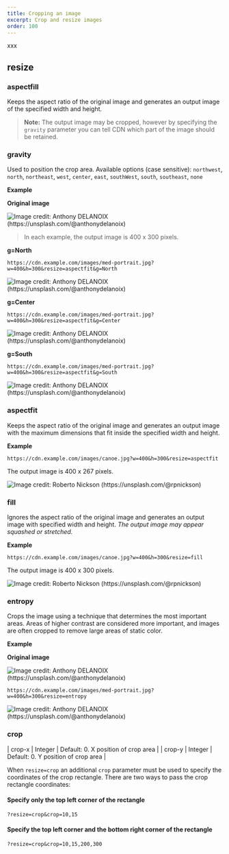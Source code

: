 ```yaml
---
title: Cropping an image
excerpt: Crop and resize images
order: 100
---
```


xxx

## resize

### aspectfill

Keeps the aspect ratio of the original image and generates an output image of the specified width and height.

> **Note:** The output image may be cropped, however by specifying the `gravity` parameter you can tell CDN which part of the image should be retained.

### gravity

Used to position the crop area. Available options (case sensitive): `northwest`, `north`, `northeast`, `west`, `center`, `east`, `southWest`, `south`, `southeast`, `none`

**Example**

**Original image**

![](/assets/cdn/med-portrait.jpeg "Image credit: Anthony DELANOIX (https://unsplash.com/@anthonydelanoix)")

> In each example, the output image is 400 x 300 pixels.

**g=North**

`https://cdn.example.com/images/med-portrait.jpg?w=400&h=300&resize=aspectfit&g=North`

![](/assets/cdn/med-portrait-north.jpeg "Image credit: Anthony DELANOIX (https://unsplash.com/@anthonydelanoix)")

**g=Center**

`https://cdn.example.com/images/med-portrait.jpg?w=400&h=300&resize=aspectfit&g=Center`

![](/assets/cdn/med-portrait-center.jpeg "Image credit: Anthony DELANOIX (https://unsplash.com/@anthonydelanoix)")

**g=South**

`https://cdn.example.com/images/med-portrait.jpg?w=400&h=300&resize=aspectfit&g=South`

![](/assets/cdn/med-portrait-south.jpeg "Image credit: Anthony DELANOIX (https://unsplash.com/@anthonydelanoix)")

### aspectfit

Keeps the aspect ratio of the original image and generates an output image with the maximum dimensions that fit inside the specified width and height.

**Example**

`https://cdn.example.com/images/canoe.jpg?w=400&h=300&resize=aspectfit`

The output image is 400 x 267 pixels.

![](/assets/cdn/canoe-w400-h300-aspectfit.jpeg "Image credit: Roberto Nickson (https://unsplash.com/@rpnickson)")

### fill

Ignores the aspect ratio of the original image and generates an output image with specified width and height. _The output image may appear squashed or stretched._

**Example**

`https://cdn.example.com/images/canoe.jpg?w=400&h=300&resize=fill`

The output image is 400 x 300 pixels.

![](/assets/cdn/canoe-w400-h300-fill.jpeg "Image credit: Roberto Nickson (https://unsplash.com/@rpnickson)")

### entropy

Crops the image using a technique that determines the most important areas. Areas of higher contrast are considered more important, and images are often cropped to remove large areas of static color.

**Example**

**Original image**

![](/assets/cdn/med-portrait.jpeg "Image credit: Anthony DELANOIX (https://unsplash.com/@anthonydelanoix)")

`https://cdn.example.com/images/med-portrait.jpg?w=400&h=300&resize=entropy`

![](/assets/cdn/med-portrait-entropy.jpeg "Image credit: Anthony DELANOIX (https://unsplash.com/@anthonydelanoix)")

### crop

| crop-x | Integer | Default: 0. X position of crop area |
| crop-y | Integer | Default: 0. Y position of crop area |

When `resize=crop` an additional `crop` parameter must be used to specify the coordinates of the crop rectangle. There are two ways to pass the crop rectangle coordinates:

#### Specify only the top left corner of the rectangle

`?resize=crop&crop=10,15`


#### Specify the top left corner and the bottom right corner of the rectangle

`?resize=crop&crop=10,15,200,300`


